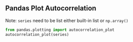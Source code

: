 
## Pandas Plot Autocorrelation

Note: ```series``` need to be list either built-in list or ```np.array()```

```python
from pandas.plotting import autocorrelation_plot
autocorrelation_plot(series)
```
